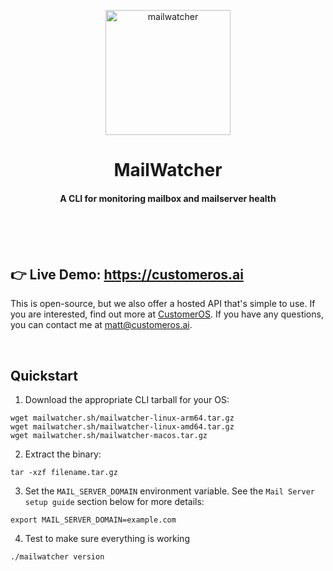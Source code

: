 <br /><br />

<p align="center"><img align="center" src="https://customer-os.imgix.net/companies/logos/mailwatcher_logo.png" height="200" alt="mailwatcher" /></p>
<h1 align="center">MailWatcher</h1>
<h4 align="center">A CLI for monitoring mailbox and mailserver health</h4>

<br /><br /><br />

## 👉 Live Demo: https://customeros.ai

This is open-source, but we also offer a hosted API that's simple to use. If you are interested, find out more at [CustomerOS](https://docs.customeros.ai/api-reference/verify/verify-an-email-address). If you have any questions, you can contact me at matt@customeros.ai.

<br />

## Quickstart 

1. Download the appropriate CLI tarball for your OS:

```
wget mailwatcher.sh/mailwatcher-linux-arm64.tar.gz
wget mailwatcher.sh/mailwatcher-linux-amd64.tar.gz
wget mailwatcher.sh/mailwatcher-macos.tar.gz
```

2. Extract the binary:

```
tar -xzf filename.tar.gz
```

3. Set the `MAIL_SERVER_DOMAIN` environment variable.  See the `Mail Server setup guide` section below for more details:

```
export MAIL_SERVER_DOMAIN=example.com
```

4. Test to make sure everything is working

```
./mailwatcher version
```

